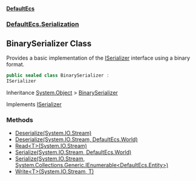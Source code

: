 #### [DefaultEcs](./index.md 'index')
### [DefaultEcs.Serialization](./DefaultEcs-Serialization.md 'DefaultEcs.Serialization')
## BinarySerializer Class
Provides a basic implementation of the [ISerializer](./DefaultEcs-Serialization-ISerializer.md 'DefaultEcs.Serialization.ISerializer') interface using a binary format.  
```C#
public sealed class BinarySerializer :
ISerializer
```
Inheritance [System.Object](https://docs.microsoft.com/en-us/dotnet/api/System.Object 'System.Object') &gt; [BinarySerializer](./DefaultEcs-Serialization-BinarySerializer.md 'DefaultEcs.Serialization.BinarySerializer')  

Implements [ISerializer](./DefaultEcs-Serialization-ISerializer.md 'DefaultEcs.Serialization.ISerializer')  
### Methods
- [Deserialize(System.IO.Stream)](./DefaultEcs-Serialization-BinarySerializer-Deserialize(System-IO-Stream).md 'DefaultEcs.Serialization.BinarySerializer.Deserialize(System.IO.Stream)')
- [Deserialize(System.IO.Stream, DefaultEcs.World)](./DefaultEcs-Serialization-BinarySerializer-Deserialize(System-IO-Stream_DefaultEcs-World).md 'DefaultEcs.Serialization.BinarySerializer.Deserialize(System.IO.Stream, DefaultEcs.World)')
- [Read&lt;T&gt;(System.IO.Stream)](./DefaultEcs-Serialization-BinarySerializer-Read-T-(System-IO-Stream).md 'DefaultEcs.Serialization.BinarySerializer.Read&lt;T&gt;(System.IO.Stream)')
- [Serialize(System.IO.Stream, DefaultEcs.World)](./DefaultEcs-Serialization-BinarySerializer-Serialize(System-IO-Stream_DefaultEcs-World).md 'DefaultEcs.Serialization.BinarySerializer.Serialize(System.IO.Stream, DefaultEcs.World)')
- [Serialize(System.IO.Stream, System.Collections.Generic.IEnumerable&lt;DefaultEcs.Entity&gt;)](./DefaultEcs-Serialization-BinarySerializer-Serialize(System-IO-Stream_System-Collections-Generic-IEnumerable-DefaultEcs-Entity-).md 'DefaultEcs.Serialization.BinarySerializer.Serialize(System.IO.Stream, System.Collections.Generic.IEnumerable&lt;DefaultEcs.Entity&gt;)')
- [Write&lt;T&gt;(System.IO.Stream, T)](./DefaultEcs-Serialization-BinarySerializer-Write-T-(System-IO-Stream_T).md 'DefaultEcs.Serialization.BinarySerializer.Write&lt;T&gt;(System.IO.Stream, T)')
